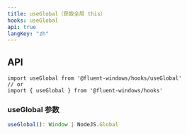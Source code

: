 ```yaml
---
title: useGlobal（获取全局 this）
hooks: useGlobal
api: true
langKey: "zh"
---
```


## API

```
import useGlobal from '@fluent-windows/hooks/useGlobal'
// or
import { useGlobal } from '@fluent-windows/hooks'
```

### useGlobal 参数

```ts
useGlobal(): Window | NodeJS.Global
```
